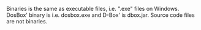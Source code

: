 Binaries is the same as executable files, i.e. ".exe" files on Windows. DosBox' binary is i.e. dosbox.exe and D-Box' is dbox.jar. Source code files are not binaries.